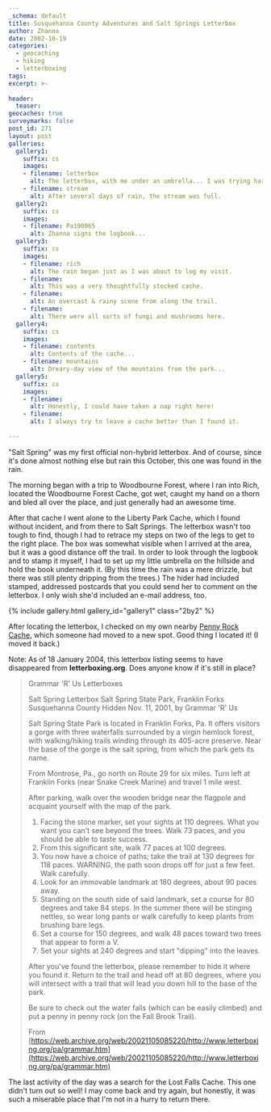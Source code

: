 ```yaml
---
_schema: default
title: Susquehanna County Adventures and Salt Springs Letterbox
author: Zhanna
date: 2002-10-19
categories:
  - geocaching
  - hiking
  - letterboxing
tags:
excerpt: >- 
  
header:
  teaser:
geocaches: true
surveymarks: false
post_id: 271
layout: post  
galleries:
  gallery1:
    suffix: cs
    images:
    - filename: letterbox
      alt: The letterbox, with me under an umbrella... I was trying hard to protect it from the rain!
    - filename: stream
      alt: After several days of rain, the stream was full.    
  gallery2:
    suffix: cs
    images:
    - filename: Pa190065
      alt: Zhanna signs the logbook...    
  gallery3:
    suffix: cs
    images:
    - filename: rich
      alt: The rain began just as I was about to log my visit.     
    - filename: 
      alt: This was a very thoughtfully stocked cache.  
    - filename: 
      alt: An overcast & rainy scene from along the trail.  
    - filename: 
      alt: There were all sorts of fungi and mushrooms here.    
  gallery4:
    suffix: cs
    images:
    - filename: contents    
      alt: Contents of the cache...    
    - filename: mountains
      alt: Dreary-day view of the mountains from the park...  
  gallery5:
    suffix: cs
    images:
    - filename: 
      alt: Honestly, I could have taken a nap right here!     
    - filename: 
      alt: I always try to leave a cache better than I found it.                          
            
---
```


"Salt Spring" was my first official non-hybrid letterbox. And of course, since it's done almost nothing else but rain this October, this one was found in the rain. 

The morning began with a trip to Woodbourne Forest, where I ran into Rich, located the Woodbourne Forest Cache, got wet, caught my hand on a thorn and bled all over the place, and just generally had an awesome time. 

After that cache I went alone to the Liberty Park Cache, which I found without incident, and from there to Salt Springs. The letterbox wasn't too tough to find, though I had to retrace my steps on two of the legs to get to the right place. The box was somewhat visible when I arrived at the area, but it was a good distance off the trail. In order to look through the logbook and to stamp it myself, I had to set up my little umbrella on the hillside and hold the book underneath it. (By this time the rain was a mere drizzle, but there was still plenty dripping from the trees.) The hider had included stamped, addressed postcards that you could send her to comment on the letterbox. I only wish she'd included an e-mail address, too. 

{% include gallery.html gallery_id="gallery1" class="2by2" %}

After locating the letterbox, I checked on my own nearby <a href="http://www.geocaching.com/seek/cache_details.aspx?ID=9890">Penny Rock Cache</a>, which someone had moved to a new spot. Good thing I located it! (I moved it back.)

Note: As of 18 January 2004, this letterbox listing seems to have disappeared from <b>letterboxing.org</b>. Does anyone know if it's still in place?

> Grammar 'R' Us Letterboxes
>
> Salt Spring Letterbox
> Salt Spring State Park, Franklin Forks
> Susquehanna County
> Hidden Nov. 11, 2001, by Grammar 'R' Us
>
> Salt Spring State Park is located in Franklin Forks, Pa. It offers visitors a gorge with three waterfalls surrounded by a virgin hemlock forest, with walking/hiking trails winding through its 405-acre preserve. Near the base of the gorge is the salt spring, from which the park gets its name.
>
> From Montrose, Pa., go north on Route 29 for six miles. Turn left at Franklin Forks (near Snake Creek Marine) and travel 1 mile west.
>
> After parking, walk over the wooden bridge near the flagpole and acquaint yourself with the map of the park.
>
> 1. Facing the stone marker, set your sights at 110 degrees. What you want you can't see beyond the trees. Walk 73 paces, and you should be able to taste success.
> 2.  From this significant site, walk 77 paces at 100 degrees.
> 3.  You now have a choice of paths; take the trail at 130 degrees for 118 paces. WARNING, the path soon drops off  for just a few feet. Walk carefully.
> 4.  Look for an immovable landmark at 180 degrees, about 90 paces away. 
> 5.  Standing on the south side of said landmark, set a course for 80 degrees and take 84 steps. In the summer there will be stinging nettles, so wear long pants or walk carefully to keep plants from brushing bare legs.
> 6.  Set a course for 150 degrees, and walk 48 paces toward two trees that appear to form a V.
> 7.  Set your sights at 240 degrees and start "dipping" into the leaves.
>
> After you've found the letterbox, please remember to hide it where you found it. Return to the trail and head off at 80 degrees, where you will intersect with a trail that will lead you down hill to the base of the park.
>
> Be sure to check out the water falls (which can be easily climbed) and put a penny in penny rock  (on the Fall Brook Trail).
>
> From [https://web.archive.org/web/20021105085220/http://www.letterboxing.org/pa/grammar.htm](https://web.archive.org/web/20021105085220/http://www.letterboxing.org/pa/grammar.htm)

The last activity of the day was a search for the Lost Falls Cache. This one didn't turn out so well! I may come back and try again, but honestly, it was such a miserable place that I'm not in a hurry to return there.